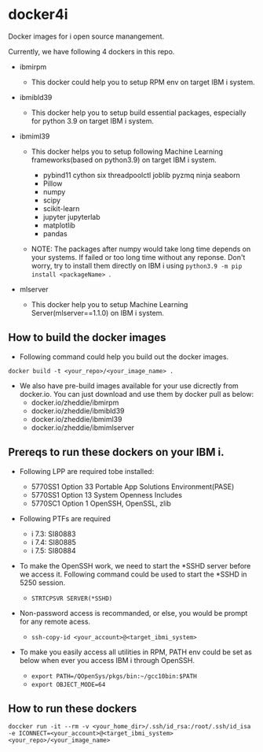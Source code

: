 # docker4i
Docker images for i open source manangement.

Currently, we have following 4 dockers in this repo.
* ibmirpm
	* This docker could help you to setup RPM env on target IBM i system.
* ibmibld39
	* This docker help you to setup build essential packages, especially for python 3.9 on target IBM i system.

* ibmiml39 
	* This docker helps you to setup following Machine Learning frameworks(based on python3.9) on target IBM i system.
		+ pybind11 cython six threadpoolctl joblib pyzmq ninja seaborn
		+ Pillow
		+ numpy
		+ scipy
		+ scikit-learn
		+ jupyter jupyterlab
		+ matplotlib
		+ pandas

	* NOTE: The packages after numpy would take long time depends on your systems. If failed or too long time without any reponse. Don't worry, try to install them directly on IBM i using `python3.9 -m pip install <packageName> `.

* mlserver
	* This docker help you to setup Machine Learning Server(mlserver==1.1.0) on IBM i system.

## How to build the docker images
* Following command could help you build out the docker images.
```
docker build -t <your_repo>/<your_image_name> .
```
* We also have pre-build images available for your use dicrectly from docker.io. You can just download and use them by docker pull as below:
	* docker.io/zheddie/ibmirpm
	* docker.io/zheddie/ibmibld39
	* docker.io/zheddie/ibmiml39
	* docker.io/zheddie/ibmimlserver

## Prereqs to run these dockers on your IBM i.
* Following LPP are required tobe installed:
	* 5770SS1 Option 33 Portable App Solutions Environment(PASE)
	* 5770SS1 Option 13 System Openness Includes
	* 5770SC1 Option 1  OpenSSH, OpenSSL, zlib

* Following PTFs are required
	* i 7.3: SI80883
	* i 7.4: SI80885
	* i 7.5: SI80884

* To make the OpenSSH work, we need to start the *SSHD server before we access it. Following command could be used to start the *SSHD in 5250 session.
	* `STRTCPSVR SERVER(*SSHD)`
* Non-password access is recommanded, or else, you would be prompt for any remote acess.
	* `ssh-copy-id <your_account>@<target_ibmi_system>`
* To make you easily access all utilities in RPM, PATH env could be set as below when ever you access IBM i through OpenSSH.
	* `export PATH=/QOpenSys/pkgs/bin:~/gcc10bin:$PATH`
	* `export OBJECT_MODE=64`

## How to run these dockers
```
doccker run -it --rm -v <your_home_dir>/.ssh/id_rsa:/root/.ssh/id_isa -e ICONNECT=<your_account>@<target_ibmi_system> <your_repo>/<your_image_name>
```
